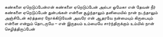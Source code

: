 
கண்களை ஏறெடுப்பேன்என் கண்களை ஏறெடுப்பேன்
அல்பா ஓமேகா என் தேவன் நீர்
கண்களை ஏறெடுப்பேன்
துன்பங்கள் என்னை சூழ்ந்தாலும்
தனிமையில் நான் நடந்தாலும்
அஞ்சிடேன் கர்த்தரை நோக்கிடுவேன்
அவரே என் ஆதரவே
நன்மையும் கிருபையும்
என்னை என்றும் தொடருமே – என்
இருதயம் உம்மையே சார்ந்திருக்கும்
உம்மில் நான் செழித்திருப்பேன்


